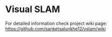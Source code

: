 # Visual SLAM

For detailed information check project wiki page: <https://github.com/sanketsalunkhe12/vslam/wiki>
